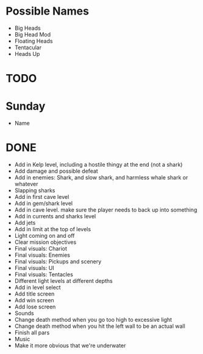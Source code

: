 # Possible Names
- Big Heads
- Big Head Mod
- Floating Heads
- Tentacular
- Heads Up


# TODO

# Sunday
- Name

# DONE
- Add in Kelp level, including a hostile thingy at the end (not a shark)
- Add damage and possible defeat
- Add in enemies: Shark, and slow shark, and harmless whale shark or whatever
- Slapping sharks
- Add in first cave level
- Add in gem/shark level
- Add in cave level. make sure the player needs to back up into something
- Add in currents and sharks level
- Add jets
- Add in limit at the top of levels
- Light coming on and off
- Clear mission objectives
- Final visuals: Chariot
- Final visuals: Enemies
- Final visuals: Pickups and scenery
- Final visuals: UI
- Final visuals: Tentacles
- Different light levels at different depths
- Add in level select
- Add title screen
- Add win screen
- Add lose screen
- Sounds
- Change death method when you go too high to excessive light
- Change death method when you hit the left wall to be an actual wall
- Finish all pars
- Music
- Make it more obvious that we're underwater
